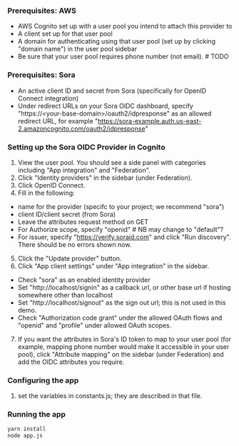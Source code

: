 ### Prerequisites: AWS
- AWS Cognito set up with a user pool you intend to attach this provider to
- A client set up for that user pool
- A domain for authenticating using that user pool (set up by clicking "domain name") in the user pool sidebar
- Be sure that your user pool requires phone number (not email).  # TODO

### Prerequisites: Sora
- An active client ID and secret from Sora (specifically for OpenID Connect integration)
- Under redirect URLs on your Sora OIDC dashboard, specify "https://\<your-base-domain\>/oauth2/idpresponse" as an allowed redirect URL, for example "https://sora-example.auth.us-east-2.amazoncognito.com/oauth2/idpresponse"

### Setting up the Sora OIDC Provider in Cognito
1. View the user pool. You should see a side panel with categories including "App integration" and "Federation".
2. Click "Identity providers" in the sidebar (under Federation).
3. Click OpenID Connect.
4. Fill in the following:
  - name for the provider (specifc to your project; we recommend "sora")
  - client ID/client secret (from Sora)
  - Leave the attributes request method on GET
  - For Authorize scope, specify "openid"  # NB may change to "default"?
  - For issuer, specify "https://verify.soraid.com" and click "Run discovery". There should be no errors shown now.
5. Click the "Update provider" button.
6. Click "App client settings" under "App integration" in the sidebar.
  - Check "sora" as an enabled identity provider
  - Set "http://localhost/signin" as a callback url, or other base url if hosting somewhere other than localhost
  - Set "http://localhost/signout" as the sign out url; this is not used in this demo.
  - Check "Authorization code grant" under the allowed OAuth flows and "openid" and "profile" under allowed OAuth scopes.
7. If you want the attributes in Sora's ID token to map to your user pool (for example, mapping phone number would make it accessible in your user pool), click "Attribute mapping" on the sidebar (under Federation) and add the OIDC attributes you require.


### Configuring the app
1. set the variables in constants.js; they are described in that file.

### Running the app
```sh
yarn install
node app.js
```